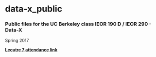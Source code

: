 # data-x_public
### Public files for the UC Berkeley class IEOR 190 D / IEOR 290 - Data-X
Spring 2017

**[Lecutre 7 attendance link](https://goo.gl/forms/ARtbbFrnlZKVEB6Z2)**
